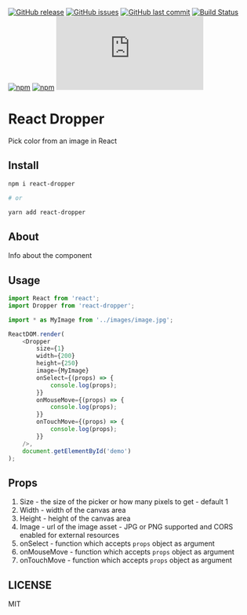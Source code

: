[![GitHub release](https://img.shields.io/github/release/scriptex/react-dropper.svg)](https://github.com/scriptex/react-dropper/releases/latest)
[![GitHub issues](https://img.shields.io/github/issues/scriptex/react-dropper.svg)](https://github.com/scriptex/react-dropper/issues)
[![GitHub last commit](https://img.shields.io/github/last-commit/scriptex/react-dropper.svg)](https://github.com/scriptex/react-dropper/commits/master)
[![Build Status](https://travis-ci.org/scriptex/react-dropper.svg?branch=master)](https://travis-ci.org/scriptex/react-dropper)
[![npm](https://img.shields.io/npm/dt/react-dropper.svg)](https://www.npmjs.com/package/react-dropper)
[![npm](https://img.shields.io/npm/v/react-dropper.svg)](https://www.npmjs.com/package/react-dropper)
[![Analytics](https://ga-beacon.appspot.com/UA-83446952-1/github.com/scriptex/react-dropper/README.md)](https://github.com/scriptex/react-dropper/)

# React Dropper

Pick color from an image in React

## Install

```sh
npm i react-dropper

# or

yarn add react-dropper
```

## About

Info about the component

## Usage

```javascript
import React from 'react';
import Dropper from 'react-dropper';

import * as MyImage from '../images/image.jpg';

ReactDOM.render(
	<Dropper
		size={1}
		width={200}
		height={250}
		image={MyImage}
		onSelect={(props) => {
			console.log(props);
		}}
		onMouseMove={(props) => {
			console.log(props);
		}}
		onTouchMove={(props) => {
			console.log(props);
		}}
	/>,
	document.getElementById('demo')
);
```

## Props

1. Size - the size of the picker or how many pixels to get - default 1
2. Width - width of the canvas area
3. Height - height of the canvas area
4. Image - url of the image asset - JPG or PNG supported and CORS enabled for external resources
5. onSelect - function which accepts `props` object as argument
6. onMouseMove - function which accepts `props` object as argument
7. onTouchMove - function which accepts `props` object as argument


## LICENSE

MIT
